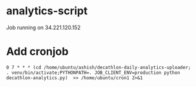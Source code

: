 # analytics-script

Job running on 34.221.120.152
# Add cronjob
    0 7 * * * (cd /home/ubuntu/ashish/decathlon-daily-analytics-uploader; . venv/bin/activate;PYTHONPATH=. JOB_CLIENT_ENV=production python decathlon-analytics.py)  >> /home/ubuntu/cron1 2>&1
